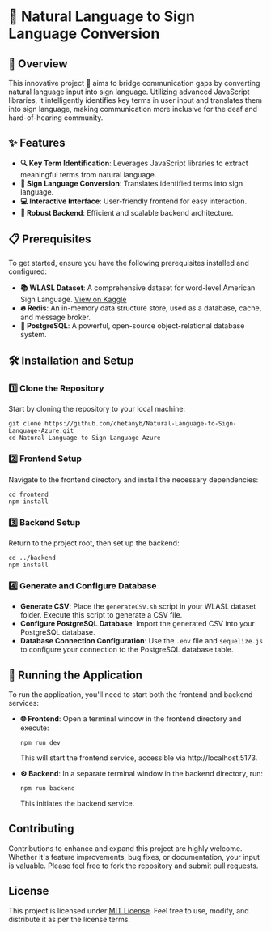 # 🤟 Natural Language to Sign Language Conversion

## 🌟 Overview

This innovative project 🚀 aims to bridge communication gaps by converting natural language input into sign language. Utilizing advanced JavaScript libraries, it intelligently identifies key terms in user input and translates them into sign language, making communication more inclusive for the deaf and hard-of-hearing community.

## ✨ Features

- **🔍 Key Term Identification**: Leverages JavaScript libraries to extract meaningful terms from natural language.
- **👐 Sign Language Conversion**: Translates identified terms into sign language.
- **💻 Interactive Interface**: User-friendly frontend for easy interaction.
- **🔧 Robust Backend**: Efficient and scalable backend architecture.

## 📋 Prerequisites

To get started, ensure you have the following prerequisites installed and configured:

- **📚 WLASL Dataset**: A comprehensive dataset for word-level American Sign Language. [View on Kaggle](https://www.kaggle.com/datasets/risangbaskoro/wlasl-processed)
- **🔥 Redis**: An in-memory data structure store, used as a database, cache, and message broker.
- **💾 PostgreSQL**: A powerful, open-source object-relational database system.

## 🛠 Installation and Setup

### 1️⃣ Clone the Repository

Start by cloning the repository to your local machine:

```
git clone https://github.com/chetanyb/Natural-Language-to-Sign-Language-Azure.git
cd Natural-Language-to-Sign-Language-Azure
```

### 2️⃣ Frontend Setup

Navigate to the frontend directory and install the necessary dependencies:

```
cd frontend
npm install
```

### 3️⃣ Backend Setup

Return to the project root, then set up the backend:

```
cd ../backend
npm install
```

### 4️⃣ Generate and Configure Database

- **Generate CSV**: Place the `generateCSV.sh` script in your WLASL dataset folder. Execute this script to generate a CSV file.
- **Configure PostgreSQL Database**: Import the generated CSV into your PostgreSQL database. 
- **Database Connection Configuration**: Use the `.env` file and `sequelize.js` to configure your connection to the PostgreSQL database table.

## 🚀 Running the Application

To run the application, you'll need to start both the frontend and backend services:

- **🌐 Frontend**:
  Open a terminal window in the frontend directory and execute:
  ```
  npm run dev
  ```
  This will start the frontend service, accessible via http://localhost:5173.

- **⚙️ Backend**:
  In a separate terminal window in the backend directory, run:
  ```
  npm run backend
  ```
  This initiates the backend service.

## Contributing

Contributions to enhance and expand this project are highly welcome. Whether it's feature improvements, bug fixes, or documentation, your input is valuable. Please feel free to fork the repository and submit pull requests.

## License

This project is licensed under [MIT License](LICENSE). Feel free to use, modify, and distribute it as per the license terms.
